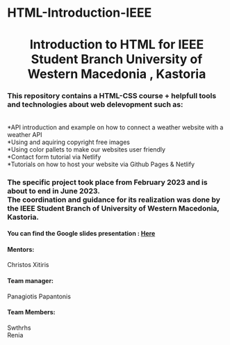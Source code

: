 # HTML-Introduction-IEEE
<h1 align="center">Introduction to HTML for IEEE Student Branch  University of Western Macedonia , Kastoria </h1>
<h3>This repository contains a HTML-CSS course + helpfull tools and technologies about web delevopment such as:</h3>
<br>*API introduction and example on how to connect a weather website with a weather API
<br>*Using and aquiring copyright free images 
<br>*Using color pallets to make our websites user friendly 
<br>*Contact form tutorial via Netlify
<br>*Tutorials on how to host your website via Github Pages & Netlify

<h3>The specific project took place from February 2023 and is about to end in June 2023.<br> The coordination and guidance for its realization was done by the IEEE Student Branch of University of Western Macedonia, Kastoria.</h3>
<h4>You can find the Google slides presentation : <a href="https://docs.google.com/presentation/d/1llivETZOMWq8UVROQZwZHfJOFiOyenGnuLGUyaWngRU/edit?usp=sharing" >Here</a></h4>

<h4>Mentors:</h4>
Christos Xitiris
<h4>Team manager:</h4>
Panagiotis Papantonis
<h4>Team Members:</h4>
Swthrhs
<br>Renia
